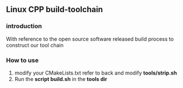 ## Linux CPP build-toolchain

### introduction
With reference to the open source software released build process to construct our tool chain

### How to use
1. modify your CMakeLists.txt refer to back and modify **tools/strip.sh**
2. Run the **script build.sh** in the **tools dir**


